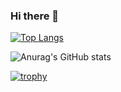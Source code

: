 ### Hi there 👋

<!--
**scarfmimikkyu/scarfmimikkyu** is a ✨ _special_ ✨ repository because its `README.md` (this file) appears on your GitHub profile.

Here are some ideas to get you started:

- 🔭 I’m currently working on ...
- 🌱 I’m currently learning ...
- 👯 I’m looking to collaborate on ...
- 🤔 I’m looking for help with ...
- 💬 Ask me about ...
- 📫 How to reach me: ...
- 😄 Pronouns: ...
- ⚡ Fun fact: ...
-->  
[![Top Langs](https://github-readme-stats.vercel.app/api/top-langs/?username=mery)](https://github.com/anuraghazra/github-readme-stats)  

![Anurag's GitHub stats](https://github-readme-stats.vercel.app/api?username=mery)

[![trophy](https://github-profile-trophy.vercel.app/?username=mery_name&theme=discord)](https://github.com/ryo-ma/github-profile-trophy)
